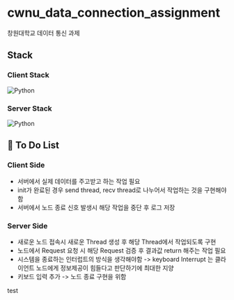 # cwnu_data_connection_assignment
창원대학교 데이터 통신 과제

## Stack 
### Client Stack
![Python](https://img.shields.io/badge/python-3670A0?style=for-the-badge&logo=python&logoColor=ffdd54)

### Server Stack
![Python](https://img.shields.io/badge/python-3670A0?style=for-the-badge&logo=python&logoColor=ffdd54)

## 🔖 To Do List
### Client Side
- 서버에서 실제 데이터를 주고받고 하는 작업 필요
- init가 완료된 경우 send thread, recv thread로 나누어서 작업하는 것을 구현해야함
- 서버에서 노드 종료 신호 발생시 해당 작업을 중단 후 로그 저장

### Server Side
- 새로운 노드 접속시 새로운 Thread 생성 후 해당 Thread에서 작업되도록 구현
- 노드에서 Request 요청 시 해당 Request 검증 후 결과값 return 해주는 작업 필요
- 시스템을 종료하는 인터럽트의 방식을 생각해야함 -> keyboard Interrupt 는 클라이언트 노드에게 정보제공이 힘들다고 판단하기에 최대한 지양
- 키보드 입력 추가 -> 노드 종료 구현을 위함

test
